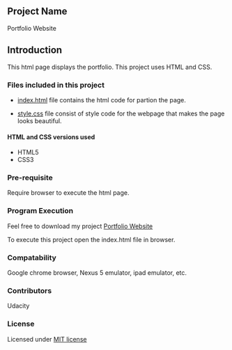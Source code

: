 ## Project Name
Portfolio Website

## Introduction

This html page displays the portfolio. This project uses HTML and CSS.

### Files included in this project

* [index.html](index.html) file contains the html code for partion the page.

* [style.css](style.css) file consist of style code for the webpage that makes the page looks beautiful.

#### HTML and CSS versions used
* HTML5
* CSS3

### Pre-requisite
Require browser to execute the html page.

### Program Execution
Feel free to download my project [Portfolio Website](https://github.com/Vinaykmr93/Portfolio.git)

To execute this project open the index.html file in browser.

### Compatability
Google chrome browser, Nexus 5 emulator, ipad emulator, etc.

### Contributors
Udacity

### License
Licensed under [MIT license](LICENSE)
 
